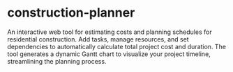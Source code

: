 # construction-planner
An interactive web tool for estimating costs and planning schedules for residential construction. Add tasks, manage resources, and set dependencies to automatically calculate total project cost and duration. The tool generates a dynamic Gantt chart to visualize your project timeline, streamlining the planning process.
